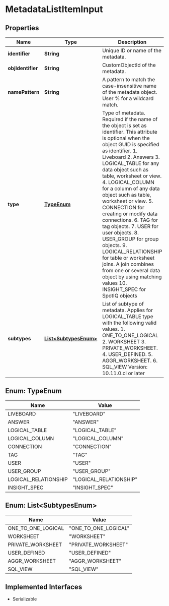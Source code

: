 

# MetadataListItemInput


## Properties

| Name | Type | Description | Notes |
|------------ | ------------- | ------------- | -------------|
|**identifier** | **String** | Unique ID or name of the metadata. |  [optional] |
|**objIdentifier** | **String** | CustomObjectId of the metadata. |  [optional] |
|**namePattern** | **String** | A pattern to match the case-insensitive name of the metadata object. User % for a wildcard match. |  [optional] |
|**type** | [**TypeEnum**](#TypeEnum) | Type of metadata. Required if the name of the object is set as identifier. This attribute is optional when the object GUID is specified as identifier. 1. Liveboard 2. Answers 3. LOGICAL_TABLE for any data object such as table, worksheet or view. 4. LOGICAL_COLUMN for a column of any data object such as table, worksheet or view. 5. CONNECTION for creating or modify data connections. 6. TAG for tag objects. 7. USER for user objects. 8. USER_GROUP for group objects. 9. LOGICAL_RELATIONSHIP for table or worksheet joins. A join combines from one or several data object by using matching values 10. INSIGHT_SPEC for SpotIQ objects |  [optional] |
|**subtypes** | [**List&lt;SubtypesEnum&gt;**](#List&lt;SubtypesEnum&gt;) | List of subtype of metadata. Applies for LOGICAL_TABLE type with the following valid values. 1. ONE_TO_ONE_LOGICAL 2. WORKSHEET 3. PRIVATE_WORKSHEET. 4. USER_DEFINED. 5. AGGR_WORKSHEET. 6. SQL_VIEW    Version: 10.11.0.cl or later  |  [optional] |



## Enum: TypeEnum

| Name | Value |
|---- | -----|
| LIVEBOARD | &quot;LIVEBOARD&quot; |
| ANSWER | &quot;ANSWER&quot; |
| LOGICAL_TABLE | &quot;LOGICAL_TABLE&quot; |
| LOGICAL_COLUMN | &quot;LOGICAL_COLUMN&quot; |
| CONNECTION | &quot;CONNECTION&quot; |
| TAG | &quot;TAG&quot; |
| USER | &quot;USER&quot; |
| USER_GROUP | &quot;USER_GROUP&quot; |
| LOGICAL_RELATIONSHIP | &quot;LOGICAL_RELATIONSHIP&quot; |
| INSIGHT_SPEC | &quot;INSIGHT_SPEC&quot; |



## Enum: List&lt;SubtypesEnum&gt;

| Name | Value |
|---- | -----|
| ONE_TO_ONE_LOGICAL | &quot;ONE_TO_ONE_LOGICAL&quot; |
| WORKSHEET | &quot;WORKSHEET&quot; |
| PRIVATE_WORKSHEET | &quot;PRIVATE_WORKSHEET&quot; |
| USER_DEFINED | &quot;USER_DEFINED&quot; |
| AGGR_WORKSHEET | &quot;AGGR_WORKSHEET&quot; |
| SQL_VIEW | &quot;SQL_VIEW&quot; |


## Implemented Interfaces

* Serializable


